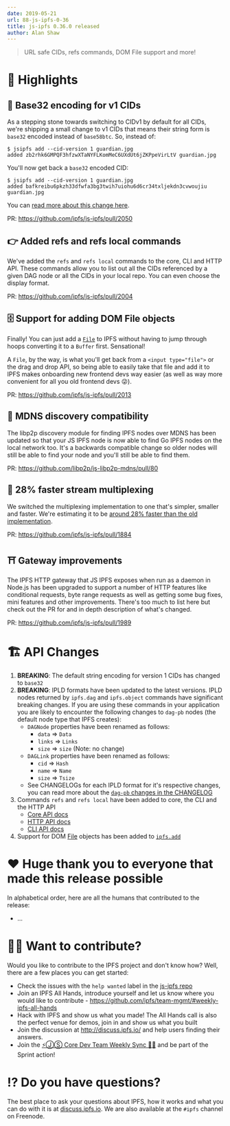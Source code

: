 ```yaml
---
date: 2019-05-21
url: 88-js-ipfs-0-36
title: js-ipfs 0.36.0 released
author: Alan Shaw
---
```


> URL safe CIDs, refs commands, DOM File support and more!

# 🔦 Highlights

## 🧬 Base32 encoding for v1 CIDs

As a stepping stone towards switching to CIDv1 by default for all CIDs, we're shipping a small change to v1 CIDs that means their string form is `base32` encoded instead of `base58btc`. So, instead of:

```console
$ jsipfs add --cid-version 1 guardian.jpg
added zb2rhk6GMPQF3hfzwXTaNYFLKomMeC6UXdUt6jZKPpeVirLtV guardian.jpg
```

You'll now get back a `base32` encoded CID:

```console
$ jsipfs add --cid-version 1 guardian.jpg
added bafkreibu6pkzh33dfwfa3bg3twih7uiohu6d6cr34txljekdn3cvwoujiu guardian.jpg
```

You can [read more about this change here](https://github.com/ipfs/js-ipfs/issues/1995).

PR: https://github.com/ipfs/js-ipfs/pull/2050

## 👉 Added refs and refs local commands

We've added the `refs` and `refs local` commands to the core, CLI and HTTP API. These commands allow you to list out all the CIDs referenced by a given DAG node or all the CIDs in your local repo. You can even choose the display format.

PR: https://github.com/ipfs/js-ipfs/pull/2004

## 🗄 Support for adding DOM File objects

Finally! You can just add a [`File`](https://developer.mozilla.org/en-US/docs/Web/API/File) to IPFS without having to jump through hoops converting it to a `Buffer` first. Sensational!

A `File`, by the way, is what you'll get back from a `<input type="file">` or the drag and drop API, so being able to easily take that file and add it to IPFS makes onboarding new frontend devs way easier (as well as way more convenient for all you old frontend devs 😜).

PR: https://github.com/ipfs/js-ipfs/pull/2013

## 🔬 MDNS discovery compatibility

The libp2p discovery module for finding IPFS nodes over MDNS has been updated so that your JS IPFS node is now able to find Go IPFS nodes on the local network too. It's a backwards compatible change so older nodes will still be able to find your node and you'll still be able to find them.

PR: https://github.com/libp2p/js-libp2p-mdns/pull/80

## 🚤 28% faster stream multiplexing

We switched the multiplexing implementation to one that's simpler, smaller and faster. We're estimating it to be [around 28% faster than the old implementation](https://github.com/libp2p/pull-mplex/pull/8#issue-254730751).

PR: https://github.com/ipfs/js-ipfs/pull/1884

## ⛩ Gateway improvements

The IPFS HTTP gateway that JS IPFS exposes when run as a daemon in Node.js has been upgraded to support a number of HTTP features like conditional requests, byte range requests as well as getting some bug fixes, mini features and other improvements. There's too much to list here but check out the PR for and in depth description of what's changed.

PR: https://github.com/ipfs/js-ipfs/pull/1989

# 🏗 API Changes

1. **BREAKING**: The default string encoding for version 1 CIDs has changed to `base32`
1. **BREAKING**: IPLD formats have been updated to the latest versions. IPLD nodes returned by `ipfs.dag` and `ipfs.object` commands have significant breaking changes. If you are using these commands in your application you are likely to encounter the following changes to `dag-pb` nodes (the default node type that IPFS creates):
    * `DAGNode` properties have been renamed as follows:
        * `data` => `Data`
        * `links` => `Links`
        * `size` => `size` (Note: no change)
    * `DAGLink` properties have been renamed as follows:
        * `cid` => `Hash`
        * `name` => `Name`
        * `size` => `Tsize`
    * See CHANGELOGs for each IPLD format for it's respective changes, you can read more about the [`dag-pb` changes in the CHANGELOG](https://github.com/ipld/js-ipld-dag-pb/blob/master/CHANGELOG.md#0160-2019-05-08)
1. Commands `refs` and `refs local` have been added to core, the CLI and the HTTP API
    * [Core API docs](https://github.com/ipfs/interface-js-ipfs-core/blob/master/SPEC/REFS.md)
    * [HTTP API docs](https://docs.ipfs.io/reference/api/http/#api-v0-refs)
    * [CLI API docs](https://docs.ipfs.io/reference/api/cli/#ipfs-refs)
1. Support for DOM [File](https://developer.mozilla.org/en-US/docs/Web/API/File) objects has been added to [`ipfs.add`](https://github.com/ipfs/interface-js-ipfs-core/blob/master/SPEC/FILES.md#add)

# ❤️ Huge thank you to everyone that made this release possible

In alphabetical order, here are all the humans that contributed to the release:

- ...

# 🙌🏽 Want to contribute?

Would you like to contribute to the IPFS project and don't know how? Well, there are a few places you can get started:

- Check the issues with the `help wanted` label in the [js-ipfs repo](https://github.com/ipfs/js-ipfs/issues?q=is%3Aopen+is%3Aissue+label%3A%22help+wanted%22)
- Join an IPFS All Hands, introduce yourself and let us know where you would like to contribute - https://github.com/ipfs/team-mgmt/#weekly-ipfs-all-hands
- Hack with IPFS and show us what you made! The All Hands call is also the perfect venue for demos, join in and show us what you built
- Join the discussion at http://discuss.ipfs.io/ and help users finding their answers.
- Join the [⚡️ⒿⓈ Core Dev Team Weekly Sync 🙌🏽](https://github.com/ipfs/team-mgmt/issues/650) and be part of the Sprint action!

# ⁉️ Do you have questions?

The best place to ask your questions about IPFS, how it works and what you can do with it is at [discuss.ipfs.io](http://discuss.ipfs.io). We are also available at the `#ipfs` channel on Freenode.
